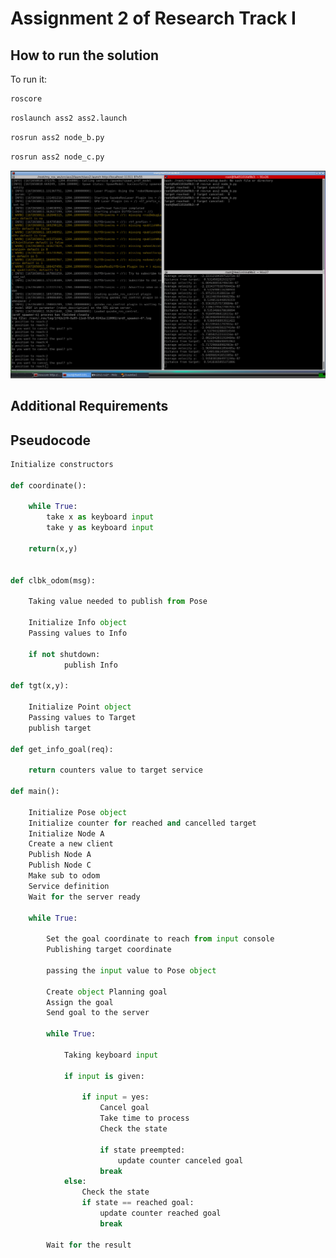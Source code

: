 Assignment 2 of Research Track I
================================


How to run the solution
----------------------
To run it:
```bash
roscore
```

```bash
roslaunch ass2 ass2.launch
```
```bash
rosrun ass2 node_b.py 
```

```bash
rosrun ass2 node_c.py 
```
![My Image](my-image.jpg)

Additional Requirements
----------------------

## Pseudocode
```python
Initialize constructors

def coordinate():

	while True:
		take x as keyboard input 
		take y as keyboard input

	return(x,y)


def clbk_odom(msg):
	
	Taking value needed to publish from Pose 
	
	Initialize Info object
	Passing values to Info	

	if not shutdown:
	        publish Info
  
def tgt(x,y):
			  	
	Initialize Point object
	Passing values to Target	
	publish target

def get_info_goal(req):

	return counters value to target service
  
def main():
	
	Initialize Pose object
	Initialize counter for reached and cancelled target
	Initialize Node A
	Create a new client
	Publish Node A
	Publish Node C
	Make sub to odom
	Service definition
	Wait for the server ready
	
	while True:
		
		Set the goal coordinate to reach from input console	
		Publishing target coordinate
				
		passing the input value to Pose object
		
		Create object Planning goal 
		Assign the goal		
		Send goal to the server
			
		while True:
			
			Taking keyboard input 

			if input is given:
				    
				if input = yes:
					Cancel goal
					Take time to process
					Check the state

					if state preempted:
						update counter canceled goal
					break
			else:
				Check the state
				if state == reached goal:
					update counter reached goal
					break

		Wait for the result
```
